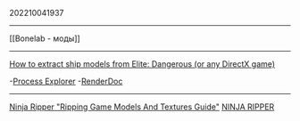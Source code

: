 202210041937
***
[[Bonelab - моды]]
***
[How to extract ship models from Elite: Dangerous (or any DirectX game)](https://youtu.be/yPLxCm3SyPU)

-[Process Explorer](https://learn.microsoft.com/ru-ru/sysinternals/downloads/process-explorer)
-[RenderDoc](https://github.com/baldurk/renderdoc)
***
[Ninja Ripper "Ripping Game Models And Textures Guide"](https://youtu.be/5RQHtf8g-H0)
[NINJA RIPPER](https://www.ninjaripperfree.com/)
